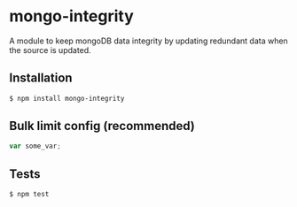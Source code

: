 # mongo-integrity
A module to keep mongoDB data integrity by updating redundant data when the source is updated.
 
Installation
------------

``` bash
$ npm install mongo-integrity
```

Bulk limit config (recommended)
---------

```js
var some_var;
```

Tests
-----

``` bash
$ npm test
```
